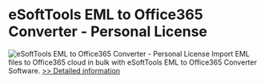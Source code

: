 # eSoftTools EML to Office365 Converter - Personal License
![eSoftTools EML to Office365 Converter - Personal License](https://mycommerce.akamaized.net/api/pimages/P300876997/BIG/300876997.GIF)
Import EML files to Office365 cloud in bulk with eSoftTools EML to Office365 Converter Software.
[>> Detailed information](https://secure.shareit.com/shareit/product.html?productid=300876997&affiliateid=200057808)